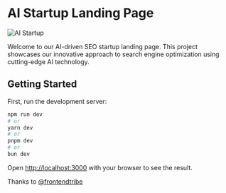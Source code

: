 # AI Startup Landing Page
![AI Startup](/src/assets/cover.png)

Welcome to our AI-driven SEO startup landing page. This project showcases our innovative approach to search engine optimization using cutting-edge AI technology.

## Getting Started

First, run the development server:

```bash
npm run dev
# or
yarn dev
# or
pnpm dev
# or
bun dev
```

Open [http://localhost:3000](http://localhost:3000) with your browser to see the result.

Thanks to [@frontendtribe](https://www.youtube.com/@frontend-tribe)

